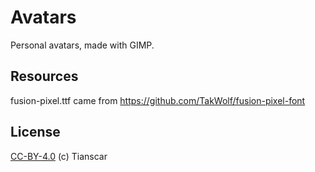 # Avatars
Personal avatars, made with GIMP.

## Resources
fusion-pixel.ttf came from https://github.com/TakWolf/fusion-pixel-font

## License
[CC-BY-4.0](https://github.com/Tianscar/avatars/blob/main/LICENSE) (c) Tianscar
